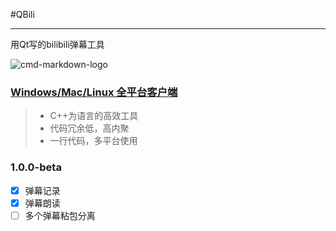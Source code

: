#QBili 

------

用Qt写的bilibili弹幕工具

![cmd-markdown-logo](http://www.chunsource.top/main.png)
### [Windows/Mac/Linux 全平台客户端](https://github.com/ChunSource/QBili/releases/tag/1.0.0-beta)

> * C++为语言的高效工具
> * 代码冗余低，高内聚
> * 一行代码，多平台使用

### 1.0.0-beta
- [x] 弹幕记录
- [x] 弹幕朗读
- [ ] 多个弹幕粘包分离
